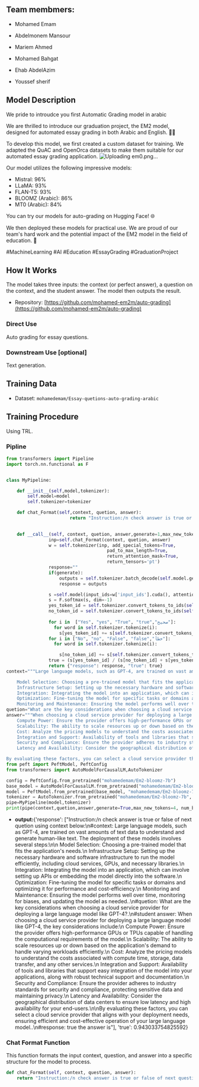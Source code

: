 ## Team membmers:
- Mohamed Emam

- Abdelmonem Mansour

- Mariem Ahmed

- Mohamed Bahgat

- Ehab AbdelAzim

- Youssef sherif

## Model Description
We pride to introudce you first Automatic Grading model in arabic 

We are thrilled to introduce our graduation project, the EM2 model, designed for automated essay grading in both Arabic and English. 📝✨

To develop this model, we first created a custom dataset for training. We adapted the QuAC and OpenOrca datasets to make them suitable for our automated essay grading application.
![Uploading em0.png…]()

Our model utilizes the following impressive models:

- Mistral: 96%
- LLaMA: 93%
- FLAN-T5: 93%
- BLOOMZ (Arabic): 86%
- MT0 (Arabic): 84%

You can try our models for auto-grading on Hugging Face! 🌐

We then deployed these models for practical use. We are proud of our team's hard work and the potential impact of the EM2 model in the field of education. 🌟

#MachineLearning #AI #Education #EssayGrading #GraduationProject


## How It Works

The model takes three inputs: the context (or perfect answer), a question on the context, and the student answer. The model then outputs the result.

- Repository: [https://github.com/mohamed-em2m/auto-grading](https://github.com/mohamed-em2m/auto-grading)

### Direct Use

Auto grading for essay questions.

### Downstream Use [optional]

Text generation.

## Training Data

- Dataset: `mohamedemam/Essay-quetions-auto-grading-arabic`

## Training Procedure

Using TRL.
### Pipline
```python
from transformers import Pipeline
import torch.nn.functional as F


class MyPipeline:

    def __init__(self,model,tokenizer):
        self.model=model
        self.tokenizer=tokenizer

    def chat_Format(self,context, quetion, answer):
                        return "Instruction:/n check answer is true or false of next quetion using context below:\n" + "#context: " + context + f".\n#quetion: " + quetion + f".\n#student answer: " + answer + ".\n#response:"
                  

    def __call__(self, context, quetion, answer,generate=1,max_new_tokens=4, num_beams=2, do_sample=False,num_return_sequences=1):
                inp=self.chat_Format(context, quetion, answer)
                w = self.tokenizer(inp, add_special_tokens=True,
                                      pad_to_max_length=True,
                                      return_attention_mask=True,
                                      return_tensors='pt')
                response=""
                if(generate):
                    outputs = self.tokenizer.batch_decode(self.model.generate(input_ids=w['input_ids'].cuda(), attention_mask=w['attention_mask'].cuda(), max_new_tokens=max_new_tokens, num_beams=num_beams, do_sample=do_sample, num_return_sequences=num_return_sequences), skip_special_tokens=True)
                    response = outputs

                s =self.model(input_ids=w['input_ids'].cuda(), attention_mask=w['attention_mask'].cuda())['logits'][0][-1]
                s = F.softmax(s, dim=-1)
                yes_token_id = self.tokenizer.convert_tokens_to_ids(self.tokenizer.tokenize("True")[0])
                no_token_id = self.tokenizer.convert_tokens_to_ids(self.tokenizer.tokenize("False")[0])
                
                for i in  ["Yes", "yes", "True", "true","صحيح"]:
                  for word in self.tokenizer.tokenize(i): 
                    s[yes_token_id] += s[self.tokenizer.convert_tokens_to_ids(word)]
                for i in ["No", "no", "False", "false","خطأ"]:
                  for word in self.tokenizer.tokenize(i): 

                    s[no_token_id] += s[self.tokenizer.convert_tokens_to_ids(word)]
                true = (s[yes_token_id] / (s[no_token_id] + s[yes_token_id])).item()
                return {"response": response, "true": true}
context="""Large language models, such as GPT-4, are trained on vast amounts of text data to understand and generate human-like text. The deployment of these models involves several steps:

    Model Selection: Choosing a pre-trained model that fits the application's needs.
    Infrastructure Setup: Setting up the necessary hardware and software infrastructure to run the model efficiently, including cloud services, GPUs, and necessary libraries.
    Integration: Integrating the model into an application, which can involve setting up APIs or embedding the model directly into the software.
    Optimization: Fine-tuning the model for specific tasks or domains and optimizing it for performance and cost-efficiency.
    Monitoring and Maintenance: Ensuring the model performs well over time, monitoring for biases, and updating the model as needed.""" 
quetion="What are the key considerations when choosing a cloud service provider for deploying a large language model like GPT-4?"
answer="""When choosing a cloud service provider for deploying a large language model like GPT-4, the key considerations include:
    Compute Power: Ensure the provider offers high-performance GPUs or TPUs capable of handling the computational requirements of the model.
    Scalability: The ability to scale resources up or down based on the application's demand to handle varying workloads efficiently.
    Cost: Analyze the pricing models to understand the costs associated with compute time, storage, data transfer, and any other services.
    Integration and Support: Availability of tools and libraries that support easy integration of the model into your applications, along with robust technical support and documentation.
    Security and Compliance: Ensure the provider adheres to industry standards for security and compliance, protecting sensitive data and maintaining privacy.
    Latency and Availability: Consider the geographical distribution of data centers to ensure low latency and high availability for your end-users.

By evaluating these factors, you can select a cloud service provider that aligns with your deployment needs, ensuring efficient and cost-effective operation of your large language model."""
from peft import PeftModel, PeftConfig
from transformers import AutoModelForCausalLM,AutoTokenizer

config = PeftConfig.from_pretrained("mohamedemam/Em2-bloomz-7b")
base_model = AutoModelForCausalLM.from_pretrained("mohamedemam/Em2-bloomz-7b")
model = PeftModel.from_pretrained(base_model, "mohamedemam/Em2-bloomz-7b")
tokenizer = AutoTokenizer.from_pretrained("mohamedemam/Em2-bloomz-7b", trust_remote_code=True)
pipe=MyPipeline(model,tokenizer)
print(pipe(context,quetion,answer,generate=True,max_new_tokens=4, num_beams=2, do_sample=False,num_return_sequences=1))
```
- **output:**{'response': ["Instruction:/n check answer is true or false of next quetion using context below:\n#context: Large language models, such as GPT-4, are trained on vast amounts of text data to understand and generate human-like text. The deployment of these models involves several steps:\n\n    Model Selection: Choosing a pre-trained model that fits the application's needs.\n    Infrastructure Setup: Setting up the necessary hardware and software infrastructure to run the model efficiently, including cloud services, GPUs, and necessary libraries.\n    Integration: Integrating the model into an application, which can involve setting up APIs or embedding the model directly into the software.\n    Optimization: Fine-tuning the model for specific tasks or domains and optimizing it for performance and cost-efficiency.\n    Monitoring and Maintenance: Ensuring the model performs well over time, monitoring for biases, and updating the model as needed..\n#quetion: What are the key considerations when choosing a cloud service provider for deploying a large language model like GPT-4?.\n#student answer: When choosing a cloud service provider for deploying a large language model like GPT-4, the key considerations include:\n    Compute Power: Ensure the provider offers high-performance GPUs or TPUs capable of handling the computational requirements of the model.\n    Scalability: The ability to scale resources up or down based on the application's demand to handle varying workloads efficiently.\n    Cost: Analyze the pricing models to understand the costs associated with compute time, storage, data transfer, and any other services.\n    Integration and Support: Availability of tools and libraries that support easy integration of the model into your applications, along with robust technical support and documentation.\n    Security and Compliance: Ensure the provider adheres to industry standards for security and compliance, protecting sensitive data and maintaining privacy.\n    Latency and Availability: Consider the geographical distribution of data centers to ensure low latency and high availability for your end-users.\n\nBy evaluating these factors, you can select a cloud service provider that aligns with your deployment needs, ensuring efficient and cost-effective operation of your large language model..\n#response:  true the answer is"], 'true': 0.943033754825592}

### Chat Format Function
This function formats the input context, question, and answer into a specific structure for the model to process.

```python
def chat_Format(self, context, question, answer):
    return "Instruction:/n check answer is true or false of next question using context below:\n" + "#context: " + context + f".\n#question: " + question + f".\n#student answer: " + answer + ".\n#response:"
```
